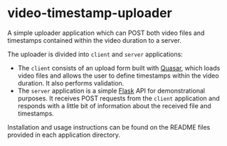 # video-timestamp-uploader

A simple uploader application which can POST both video files and timestamps contained within the video duration to a server.

The uploader is divided into `client` and `server` applications:

- The `client` consists of an upload form built with [Quasar](https://quasar.dev/), which loads video files and allows the user to define timestamps within the video duration. It also performs validation.
- The `server` application is a simple [Flask](https://flask.palletsprojects.com/en/2.0.x/) API for demonstrational purposes. It receives POST requests from the `client` application and responds with a little bit of information about the received file and timestamps.

Installation and usage instructions can be found on the README files provided in each application directory.
